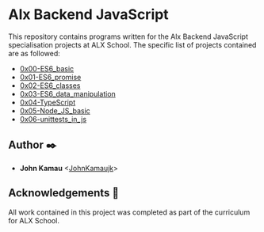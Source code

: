 # Alx Backend JavaScript

This repository contains programs written for the Alx Backend JavaScript specialisation projects at ALX School. The specific list of projects contained are as followed:

* [0x00-ES6_basic](./0x00-ES6_basic)
* [0x01-ES6_promise](./0x01-ES6_promise)
* [0x02-ES6_classes](./0x02-ES6_classes)
* [0x03-ES6_data_manipulation](./0x03-ES6_data_manipulation)
* [0x04-TypeScript](./0x04-TypeScript)
* [0x05-Node_JS_basic](./0x05-Node_JS_basic)
* [0x06-unittests_in_js](./0x06-unittests_in_js)

## Author :black_nib:

* __John Kamau__ <[JohnKamaujk](https://github.com/JohnKamaujk)>

## Acknowledgements :pray:

All work contained in this project was completed as part of the curriculum for
ALX School.